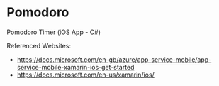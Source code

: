 # Pomodoro
Pomodoro Timer (iOS App - C#)


Referenced Websites:
* https://docs.microsoft.com/en-gb/azure/app-service-mobile/app-service-mobile-xamarin-ios-get-started
* https://docs.microsoft.com/en-us/xamarin/ios/
